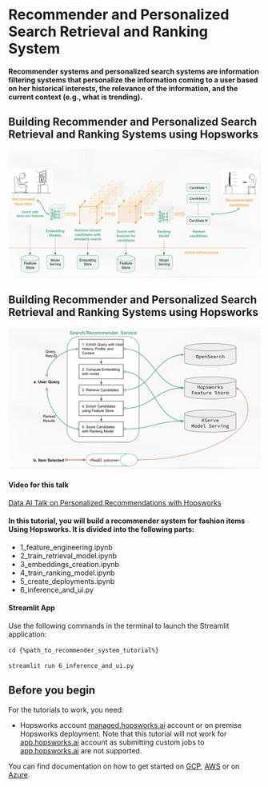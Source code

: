 # Recommender and Personalized Search Retrieval and Ranking System
#### Recommender systems and personalized search systems are information filtering systems that personalize the information coming to a user based on her historical interests, the relevance of the information, and the current context (e.g., what is trending).

## Building Recommender and Personalized Search Retrieval and Ranking Systems using Hopsworks
![rec_sys_hopsworks_detailed](images/rec_sys_hopsworks_detailed.png)

## Building Recommender and Personalized Search Retrieval and Ranking Systems using Hopsworks
![rec_sys_hopsworks](images/rec_sys_hopsworks.png)

#### Video for this talk
[Data AI Talk on Personalized Recommendations with Hopsworks](https://www.youtube.com/watch?v=9vBRjGgdyTY)

#### In this tutorial, you will build a recommender system for fashion items Using Hopsworks. It is divided into the following parts:

* 1_feature_engineering.ipynb
* 2_train_retrieval_model.ipynb
* 3_embeddings_creation.ipynb
* 4_train_ranking_model.ipynb
* 5_create_deployments.ipynb
* 6_inference_and_ui.py

#### Streamlit App

Use the following commands in the terminal to launch the Streamlit application:

`cd {%path_to_recommender_system_tutorial%}`

`streamlit run 6_inference_and_ui.py`


## Before you begin
For the tutorials to work, you need:
- Hopsworks account
  [managed.hopsworks.ai](https://managed.hopsworks.ai) account or on premise Hopsworks deployment. Note that this tutorial
  will not work for [app.hopsworks.ai](https://app.hopsworks.ai) account as submitting custom jobs to
  [app.hopsworks.ai](https://app.hopsworks.ai) are not supported.

You can find documentation on how to get started on [GCP](https://docs.hopsworks.ai/3.1/setup_installation/gcp/getting_started/),
[AWS](https://docs.hopsworks.ai/3.1/setup_installation/aws/getting_started/) or on [Azure](https://docs.hopsworks.ai/3.1/setup_installation/azure/getting_started/).









